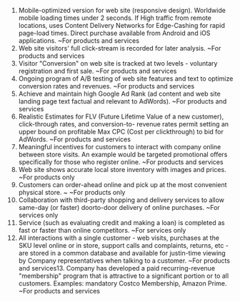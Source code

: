 1. Mobile-optimized version for web site (responsive design). Worldwide mobile loading times under
2 seconds. If High traffic from remote locations, uses Content Delivery Networks for Edge-Cashing
for rapid page-load times. Direct purchase available from Android and iOS applications.
~For products and services
2. Web site visitors' full click-stream is recorded for later analysis.
~For products and services
3. Visitor "Conversion" on web site is tracked at two levels - voluntary registration and first sale.
~For products and services
4. Ongoing program of A/B testing of web site features and text to optimize conversion rates and
revenues.
~For products and services
5. Achieve and maintain high Google Ad Rank (ad content and web site landing page text factual
and relevant to AdWords).
~For products and services
6. Realistic Estimates for FLV (Future Lifetime Value of a new customer), click-through rates, and
conversion-to- revenue rates permit setting an upper bound on profitable Max CPC (Cost per clickthrough) to bid for AdWords.
~For products and services
7. Meaningful incentives for customers to interact with company online between store visits. An
example would be targeted promotional offers specifically for those who register online.
~For products and services
8. Web site shows accurate local store inventory with images and prices.
~For products only
9. Customers can order-ahead online and pick up at the most convenient physical store. ~
~For products only
10. Collaboration with third-party shopping and delivery services to allow same-day (or faster) doorto-door delivery of online purchases.
~For services only
11. Service (such as evaluating credit and making a loan) is completed as fast or faster than online
competitors.
~For services only
12. All interactions with a single customer - web visits, purchases at the SKU level online or in store,
support calls and complaints, returns, etc - are stored in a common database and available for justin-time viewing by Company representatives when talking to a customer.
~For products and services13. Company has developed a paid recurring-revenue "membership" program that is attractive to a
significant portion or to all customers. Examples: mandatory Costco Membership, Amazon Prime.
~For products and services